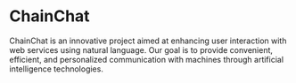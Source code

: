 # ChainChat
ChainChat is an innovative project aimed at enhancing user interaction with web services using natural language. Our goal is to provide convenient, efficient, and personalized communication with machines through artificial intelligence technologies.
